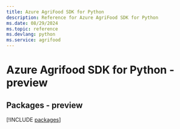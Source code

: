 ```yaml
---
title: Azure AgriFood SDK for Python
description: Reference for Azure AgriFood SDK for Python
ms.date: 08/29/2024
ms.topic: reference
ms.devlang: python
ms.service: agrifood
---
```

# Azure Agrifood SDK for Python - preview
## Packages - preview
[!INCLUDE [packages](agrifood-index.md)]